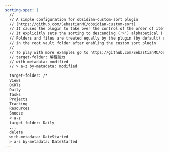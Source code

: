 ```yaml
---
sorting-spec: |
  //
  // A simple configuration for obsidian-custom-sort plugin
  // (https://github.com/SebastianMC/obsidian-custom-sort)
  // It causes the plugin to take over the control of the order of items in the root folder ('/') of the vault
  // It explicitly sets the sorting to descending ('>') alphabetical ('a-z')
  // Folders and files are treated equally by the plugin (by default) so expect them intermixed
  // in the root vault folder after enabling the custom sort plugin
  // 
  // To play with more examples go to https://github.com/SebastianMC/obsidian-custom-sort#readme
  // target-folder: 编程能力
  // with-metadata: modified
  // > a-z by-metadata: modified

  target-folder: /*
  Views
  OKRTs
  Daily
  Tasks
  Projects
  Tracking
  Resources
  Snooze
  < a-z 
  target-folder: Daily
  ...
  delete
  with-metadata: DateStarted
  > a-z by-metadata: DateStarted
---
```

